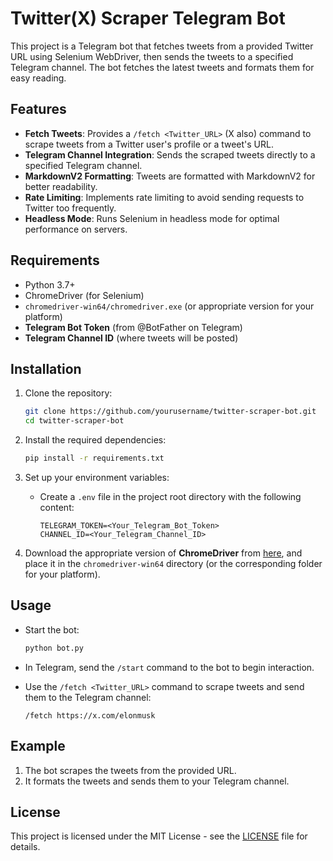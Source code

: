 # Twitter(X) Scraper Telegram Bot

This project is a Telegram bot that fetches tweets from a provided Twitter URL using Selenium WebDriver, then sends the tweets to a specified Telegram channel. The bot fetches the latest tweets and formats them for easy reading.

## Features

- **Fetch Tweets**: Provides a `/fetch <Twitter_URL>` (X also) command to scrape tweets from a Twitter user's profile or a tweet's URL.
- **Telegram Channel Integration**: Sends the scraped tweets directly to a specified Telegram channel.
- **MarkdownV2 Formatting**: Tweets are formatted with MarkdownV2 for better readability.
- **Rate Limiting**: Implements rate limiting to avoid sending requests to Twitter too frequently.
- **Headless Mode**: Runs Selenium in headless mode for optimal performance on servers.

## Requirements

- Python 3.7+
- ChromeDriver (for Selenium)
- `chromedriver-win64/chromedriver.exe` (or appropriate version for your platform)
- **Telegram Bot Token** (from @BotFather on Telegram)
- **Telegram Channel ID** (where tweets will be posted)


## Installation

1. Clone the repository:
   ```bash
   git clone https://github.com/yourusername/twitter-scraper-bot.git
   cd twitter-scraper-bot
   ```

2. Install the required dependencies:
   ```bash
   pip install -r requirements.txt
   ```

3. Set up your environment variables:
   - Create a `.env` file in the project root directory with the following content:
     ```env
     TELEGRAM_TOKEN=<Your_Telegram_Bot_Token>
     CHANNEL_ID=<Your_Telegram_Channel_ID>
     ```

4. Download the appropriate version of **ChromeDriver** from [here](https://sites.google.com/chromium.org/driver/), and place it in the `chromedriver-win64` directory (or the corresponding folder for your platform).


## Usage

- Start the bot:
  ```bash
  python bot.py
  ```

- In Telegram, send the `/start` command to the bot to begin interaction.
  
- Use the `/fetch <Twitter_URL>` command to scrape tweets and send them to the Telegram channel:
  ```plaintext
  /fetch https://x.com/elonmusk
  ```

## Example

1. The bot scrapes the tweets from the provided URL.
2. It formats the tweets and sends them to your Telegram channel.

## License

This project is licensed under the MIT License - see the [LICENSE](LICENSE) file for details.


